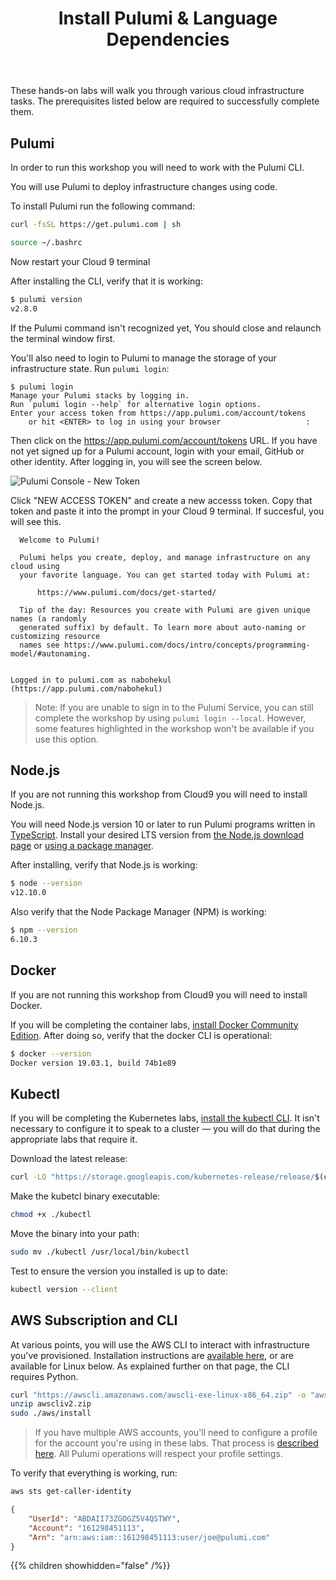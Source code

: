 ﻿---
title: "Install Pulumi & Language Dependencies"
chapter: false
weight: 40
---

These hands-on labs will walk you through various cloud infrastructure tasks. The prerequisites listed below are required to successfully complete them.

## Pulumi

In order to run this workshop you will need to work with the Pulumi CLI.

You will use Pulumi to deploy infrastructure changes using code.

To install Pulumi run the following command:

```bash
curl -fsSL https://get.pulumi.com | sh

```

```bash
source ~/.bashrc

```

Now restart your Cloud 9 terminal

After installing the CLI, verify that it is working:

```bash
$ pulumi version
v2.8.0
```

If the Pulumi command isn't recognized yet, You should close and relaunch the terminal window first.

You'll also need to login to Pulumi to manage the storage of your infrastructure state.  Run `pulumi login`:

```text
$ pulumi login
Manage your Pulumi stacks by logging in.
Run `pulumi login --help` for alternative login options.
Enter your access token from https://app.pulumi.com/account/tokens
    or hit <ENTER> to log in using your browser                   :
```

Then click on the <https://app.pulumi.com/account/tokens> URL.  If you have not yet signed up for a Pulumi account, login with your email, GitHub or other identity.  After logging in, you will see the screen below.

![Pulumi Console - New Token](/images/pulumi-console-new-token.png)

Click "NEW ACCESS TOKEN" and create a new accesss token.  Copy that token and paste it into the prompt in your Cloud 9 terminal. If succesful, you will see this.

```text
  Welcome to Pulumi!

  Pulumi helps you create, deploy, and manage infrastructure on any cloud using
  your favorite language. You can get started today with Pulumi at:

      https://www.pulumi.com/docs/get-started/

  Tip of the day: Resources you create with Pulumi are given unique names (a randomly
  generated suffix) by default. To learn more about auto-naming or customizing resource
  names see https://www.pulumi.com/docs/intro/concepts/programming-model/#autonaming.


Logged in to pulumi.com as nabohekul (https://app.pulumi.com/nabohekul)
```

> Note: If you are unable to sign in to the Pulumi Service, you can still complete the workshop by using `pulumi login --local`.  However, some features highlighted in the workshop won't be available if you use this option.

## Node.js

If you are not running this workshop from Cloud9 you will need to install Node.js.

You will need Node.js version 10 or later to run Pulumi programs written in [TypeScript](https://www.typescriptlang.org/).
Install your desired LTS version from [the Node.js download page](https://nodejs.org/en/download/) or
[using a package manager](https://nodejs.org/en/download/package-manager/).

After installing, verify that Node.js is working:

```bash
$ node --version
v12.10.0
```

Also verify that the Node Package Manager (NPM) is working:

```bash
$ npm --version
6.10.3
```

## Docker

If you are not running this workshop from Cloud9 you will need to install Docker.

If you will be completing the container labs, [install Docker Community Edition](https://docs.docker.com/install). After doing so, verify that the docker CLI is operational:

```bash
$ docker --version
Docker version 19.03.1, build 74b1e89
```

## Kubectl

If you will be completing the Kubernetes labs, [install the kubectl CLI](https://kubernetes.io/docs/tasks/tools/install-kubectl/). It isn't necessary to configure it to speak to a cluster &mdash; you will do that during the appropriate labs that require it.

Download the latest release:

```bash
curl -LO "https://storage.googleapis.com/kubernetes-release/release/$(curl -s https://storage.googleapis.com/kubernetes-release/release/stable.txt)/bin/linux/amd64/kubectl"

```

Make the kubetcl binary executable:

```bash
chmod +x ./kubectl

```

Move the binary into your path:

```bash
sudo mv ./kubectl /usr/local/bin/kubectl

```

Test to ensure the version you installed is up to date:

```bash
kubectl version --client

```

## AWS Subscription and CLI

At various points, you will use the AWS CLI to interact with infrastructure you've provisioned. Installation instructions are
[available here](https://docs.aws.amazon.com/cli/latest/userguide/cli-chap-install.html), or are available for Linux below. As explained further on that page, the
CLI requires Python.

```bash
curl "https://awscli.amazonaws.com/awscli-exe-linux-x86_64.zip" -o "awscliv2.zip"
unzip awscliv2.zip
sudo ./aws/install

```

> If you have multiple AWS accounts, you'll need to configure a profile for the account you're using in these labs. That process is
>[described here](https://docs.aws.amazon.com/cli/latest/userguide/cli-configure-profiles.html). All Pulumi operations will respect your profile settings.

To verify that everything is working, run:

```bash
aws sts get-caller-identity

```

```json
{
    "UserId": "ABDAII73ZGOGZ5V4QSTWY",
    "Account": "161298451113",
    "Arn": "arn:aws:iam::161298451113:user/joe@pulumi.com"
}
```

{{% children showhidden="false" /%}}
